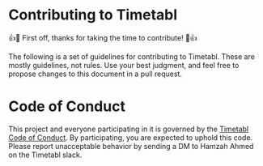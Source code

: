 # Contributing to Timetabl

👍🎉 First off, thanks for taking the time to contribute! 🎉👍

The following is a set of guidelines for contributing to Timetabl. These are mostly guidelines, not rules. Use your best judgment, and feel free to propose changes to this document in a pull request.

# Code of Conduct

This project and everyone participating in it is governed by the [Timetabl Code of Conduct](https://github.com/debater-coder/timetabl-app/blob/main/CODE_OF_CONDUCT.md). By participating, you are expected to uphold this code. Please report unacceptable behavior by sending a DM to Hamzah Ahmed on the Timetabl slack.
